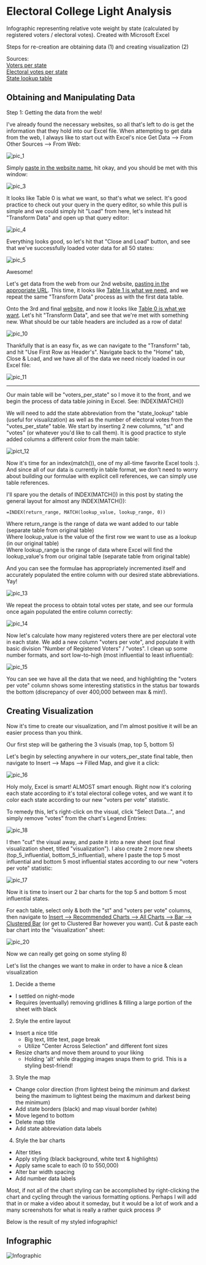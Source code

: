 # Electoral College Light Analysis

Infographic representing relative vote weight by state (calculated by registered voters / electoral votes). Created with Microsoft Excel

Steps for re-creation are obtaining data (1) and creating visualization (2)

Sources:<br/>
[Voters per state](https://worldpopulationreview.com/state-rankings/number-of-registered-voters-by-state)<br/>
[Electoral votes per state](https://state.1keydata.com/state-electoral-votes.php)<br/>
[State lookup table](https://www.extendoffice.com/documents/excel/3332-excel-convert-state-name-to-abbreviation.html)<br/>

## Obtaining and Manipulating Data

Step 1: Getting the data from the web!

I've already found the necessary websites, so all that's left to do is get the information that they hold into our Excel file. When attempting to get data from the web, I always like to start out with Excel's nice Get Data --> From Other Sources --> From Web:

![pic_1](https://raw.githubusercontent.com/Pressed-In/Electoral_College/main/Project_Pics/pic_1_b.png)

Simply [paste in the website name](https://raw.githubusercontent.com/Pressed-In/Electoral_College/main/Project_Pics/pic_2_b.png), hit okay, and you should be met with this window:

![pic_3](https://raw.githubusercontent.com/Pressed-In/Electoral_College/main/Project_Pics/pic_3_b.png)

It looks like Table 0 is what we want, so that's what we select. It's good practice to check out your query in the query editor, so while this pull is simple and we could simply hit "Load" from here, let's instead hit "Transform Data" and open up that query editor:

![pic_4](https://github.com/Pressed-In/Electoral_College/blob/main/Project_Pics/pic_4_b.png)

Everything looks good, so let's hit that "Close and Load" button, and see that we've successfully loaded voter data for all 50 states:

![pic_5](https://raw.githubusercontent.com/Pressed-In/Electoral_College/main/Project_Pics/pic_5_b.png)

Awesome!

Let's get data from the web from our 2nd website, [pasting in the appropriate URL](https://raw.githubusercontent.com/Pressed-In/Electoral_College/main/Project_Pics/pic_6_b.png). This time, it looks like [Table 1 is what we need](https://raw.githubusercontent.com/Pressed-In/Electoral_College/main/Project_Pics/pic_7_b.png), and we repeat the same "Transform Data" process as with the first data table.

Onto the 3rd and final [website](https://raw.githubusercontent.com/Pressed-In/Electoral_College/main/Project_Pics/pic_8_b.png), and now it looks like [Table 0 is what we want](https://raw.githubusercontent.com/Pressed-In/Electoral_College/main/Project_Pics/pic_9_b.png). Let's hit "Transform Data", and see that we're met with something new. What should be our table headers are included as a row of data!

![pic_10](https://raw.githubusercontent.com/Pressed-In/Electoral_College/main/Project_Pics/pic_10_b.png)

Thankfully that is an easy fix, as we can navigate to the "Transform" tab, and hit "Use First Row as Header's". Navigate back to the "Home" tab, Close & Load, and we have all of the data we need nicely loaded in our Excel file:

![pic_11](https://raw.githubusercontent.com/Pressed-In/Electoral_College/main/Project_Pics/pic_11_b.png)

---------------------

Our main table will be "voters_per_state" so I move it to the front, and we begin the process of data table joining in Excel. See: INDEX(MATCH())

We will need to add the state abbreviation from the "state_lookup" table (useful for visualization) as well as the number of electoral votes from the "votes_per_state" table. We start by inserting 2 new columns, "st" and "votes" (or whatever you'd like to call them). It is good practice to style added columns a different color from the main table:

![pict_12](https://raw.githubusercontent.com/Pressed-In/Electoral_College/main/Project_Pics/pic_12.png)

Now it's time for an index(match()), one of my all-time favorite Excel tools :). And since all of our data is currently in table format, we don't need to worry about building our formulae with explicit cell references, we can simply use table references.

I'll spare you the details of INDEX(MATCH()) in this post by stating the general layout for almost any INDEX(MATCH()):

`=INDEX(return_range, MATCH(lookup_value, lookup_range, 0))`

Where return_range is the range of data we want added to our table (separate table from original table)<br/>
Where lookup_value is the value of the first row we want to use as a lookup (in our original table)<br/>
Where lookup_range is the range of data where Excel will find the lookup_value's from our original table (separate table from original table)

And you can see the formulae has appropriately incremented itself and accurately populated the entire column with our desired state abbreviations. Yay!

![pic_13](https://raw.githubusercontent.com/Pressed-In/Electoral_College/main/Project_Pics/pic_13.png)

We repeat the process to obtain total votes per state, and see our formula once again populated the entire column correctly:

![pic_14](https://raw.githubusercontent.com/Pressed-In/Electoral_College/main/Project_Pics/pic_14.png)

Now let's calculate how many registered voters there are per electoral vote in each state. We add a new column "voters per vote", and populate it with basic division "Number of Registered Voters" / "votes". I clean up some number formats, and sort low-to-high (most influential to least influential):

![pic_15](https://raw.githubusercontent.com/Pressed-In/Electoral_College/main/Project_Pics/pic_15.png)

You can see we have all the data that we need, and highlighting the "voters per vote" column shows some interesting statistics in the status bar towards the bottom (discrepancy of over 400,000 between max & min!).

## Creating Visualization

Now it's time to create our visualization, and I'm almost positive it will be an easier process than you think.

Our first step will be gathering the 3 visuals (map, top 5, bottom 5)

Let's begin by selecting anywhere in our voters_per_state final table, then navigate to Insert --> Maps --> Filled Map, and give it a click:

![pic_16](https://raw.githubusercontent.com/Pressed-In/Electoral_College/main/Project_Pics/pic_16.png)

Holy moly, Excel is smart! ALMOST smart enough. Right now it's coloring each state according to it's total electoral college votes, and we want it to color each state according to our new "voters per vote" statistic.

To remedy this, let's right-click on the visual, click "Select Data...", and simply remove "votes" from the chart's Legend Entries:

![pic_18](https://raw.githubusercontent.com/Pressed-In/Electoral_College/main/Project_Pics/pic_18.png)

I then "cut" the visual away, and paste it into a new sheet (out final visualization sheet, titled "visualization"). I also create 2 more new sheets (top_5_influential, bottom_5_influential), where I paste the top 5 most influential and bottom 5 most influential states according to our new "voters per vote" statistic:

![pic_17](https://raw.githubusercontent.com/Pressed-In/Electoral_College/main/Project_Pics/pic_17.png)

Now it is time to insert our 2 bar charts for the top 5 and bottom 5 most influential states. 

For each table, select only & both the "st" and "voters per vote" columns, then navigate to [Insert --> Recommended Charts --> All Charts --> Bar --> Clustered Bar](https://raw.githubusercontent.com/Pressed-In/Electoral_College/main/Project_Pics/pic_19.png) (or get to Clustered Bar however you want). Cut & paste each bar chart into the "visualization" sheet:

![pic_20](https://raw.githubusercontent.com/Pressed-In/Electoral_College/main/Project_Pics/pic_21.png)

Now we can really get going on some styling 8)

Let's list the changes we want to make in order to have a nice & clean visualization

1. Decide a theme
  * I settled on night-mode
  * Requires (eventually) removing gridlines & filling a large portion of the sheet with black
2. Style the entire layout
  * Insert a nice title
    * Big text, little text, page break
    * Utilize "Center Across Selection" and different font sizes
  * Resize charts and move them around to your liking
    * Holding 'alt' while dragging images snaps them to grid. This is a styling best-friend!
3. Style the map
  * Change color direction (from lightest being the minimum and darkest being the maximum to lightest being the maximum and darkest being the minimum)
  * Add state borders (black) and map visual border (white)
  * Move legend to bottom
  * Delete map title
  * Add state abbreviation data labels
4. Style the bar charts
  * Alter titles
  * Apply styling (black background, white text & highlights)
  * Apply same scale to each (0 to 550,000)
  * Alter bar width spacing
  * Add number data labels

Most, if not all of the chart styling can be accomplished by right-clicking the chart and cycling through the various formatting options. Perhaps I will add that in or make a video about it someday, but it would be a lot of work and a many screenshots for what is really a rather quick process :P

Below is the result of my styled infographic!

## Infographic

![Infographic](https://raw.githubusercontent.com/Pressed-In/Electoral_College/main/electoral_weight_viz.png)
